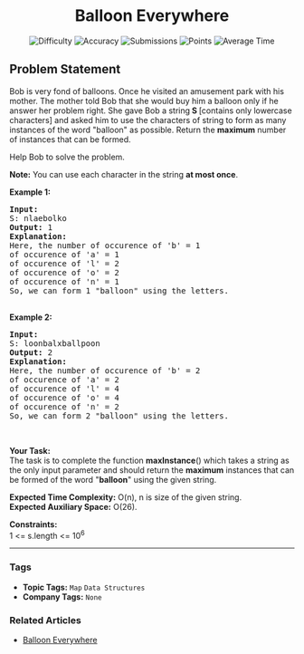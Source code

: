 <h1 align="center">Balloon Everywhere</h1>

<p align="center">
  <img alt="Difficulty" title="Difficulty" src="https://custom-icon-badges.demolab.com/badge/Difficulty: Easy-1F222E?style=for-the-badge&logoColor=white&logo=fire"/>
  <img alt="Accuracy" title="Accuracy" src="https://custom-icon-badges.demolab.com/badge/Accuracy: 57.45%25-1F222E?style=for-the-badge&logoColor=white&logo=target"/>
  <img alt="Submissions" title="Submissions" src="https://custom-icon-badges.demolab.com/badge/Submissions: 24K+-1F222E?style=for-the-badge&logoColor=white&logo=repo"/>
  <img alt="Points" title="Points" src="https://custom-icon-badges.demolab.com/badge/Points: 2-1F222E?style=for-the-badge&logoColor=white&logo=award"/>
  <img alt="Average Time" title="Average Time" src="https://custom-icon-badges.demolab.com/badge/Average%20Time: N/A-1F222E?style=for-the-badge&logoColor=white&logo=clock"/>
</p>

## Problem Statement

Bob is very fond of balloons. Once he visited an amusement park with his mother. The mother told Bob that she would buy him a balloon only if he answer her problem right. She gave Bob a string<b> S </b>[contains only lowercase characters] and asked him to use the characters of string to form as many instances of the word "balloon" as possible. Return the <b>maximum</b> number of instances that can be formed.

Help Bob to solve the problem.

<b>Note:</b> You can use each character in the string <b>at most once</b>. 

<b>Example 1:</b>

<pre><b>Input:
</b>S: nlaebolko
<b>Output: </b>1
<b>Explanation:</b>
Here, the number of occurence of 'b' = 1
of occurence of 'a' = 1
of occurence of 'l' = 2
of occurence of 'o' = 2
of occurence of 'n' = 1
So, we can form 1 "balloon" using the letters.
 
</pre>

<b>Example 2: </b>

<pre><b>Input:
</b>S: loonbalxballpoon
<b>Output: </b>2
<b>Explanation:</b>
Here, the number of occurence of 'b' = 2
of occurence of 'a' = 2
of occurence of 'l' = 4
of occurence of 'o' = 4
of occurence of 'n' = 2
So, we can form 2 "balloon" using the letters.
</pre>

 

<b>Your Task:</b><br>The task is to complete the function <b>maxInstance</b>() which takes a string as the only input parameter and should return the <b>maximum</b> instances that can be formed of the word "<b>balloon</b>" using the given string.

<b>Expected Time Complexity:</b> O(n), n is size of the given string.<br><b>Expected Auxiliary Space:</b> O(26).

<b>Constraints:</b><br>1 <= s.length <= 10<sup>6</sup>


<hr>

### Tags
- **Topic Tags:** `Map` `Data Structures`
- **Company Tags:** `None`

### Related Articles
- [Balloon Everywhere](https://www.geeksforgeeks.org/balloon-everywhere/)
